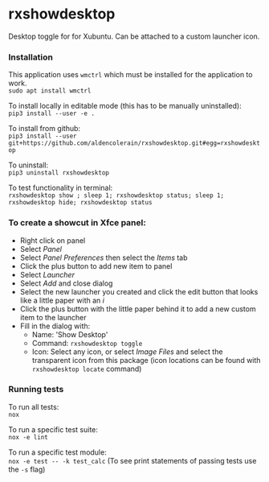 # rxshowdesktop
Desktop toggle for for Xubuntu.  Can be attached to a custom launcher icon.

### Installation
This application uses `wmctrl` which must be installed for the application to work.  
`sudo apt install wmctrl`

To install locally in editable mode (this has to be manually uninstalled):  
`pip3 install --user -e .`

To install from github:  
`pip3 install --user git+https://github.com/aldencolerain/rxshowdesktop.git#egg=rxshowdesktop`

To uninstall:  
`pip3 uninstall rxshowdesktop`

To test functionality in terminal:  
`rxshowdesktop show ; sleep 1; rxshowdesktop status; sleep 1; rxshowdesktop hide; rxshowdesktop status`

### To create a showcut in Xfce panel:
 * Right click on panel
 * Select *Panel*
 * Select *Panel Preferences* then select the *Items* tab
 * Click the plus button to add new item to panel
 * Select *Launcher*
 * Select *Add* and close dialog
 * Select the new launcher you created and click the edit button that looks like a little paper with an *i*
 * Click the plus button with the little paper behind it to add a new custom item to the launcher
 * Fill in the dialog with:
   * Name: 'Show Desktop'
   * Command: `rxshowdesktop toggle`
   * Icon: Select any icon, or select *Image Files* and select the transparent icon from this package
     (icon locations can be found with `rxshowdesktop locate` command)


### Running tests
To run all tests:  
`nox`

To run a specific test suite:  
`nox -e lint`

To run a specific test module:  
`nox -e test -- -k test_calc` (To see print statements of passing tests use the `-s` flag)
